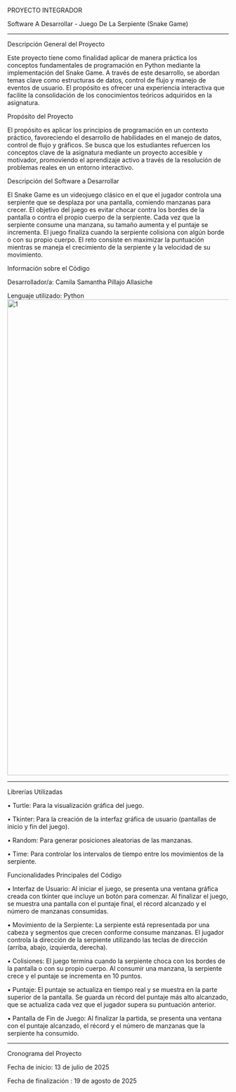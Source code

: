 PROYECTO INTEGRADOR

Software A Desarrollar - Juego De La Serpiente (Snake Game)
_________________________________________________________________________________________________

Descripción General del Proyecto

Este proyecto tiene como finalidad aplicar de manera práctica los conceptos fundamentales de programación en Python mediante la implementación del Snake Game. A través de este desarrollo, se abordan temas clave como estructuras de datos, control de flujo y manejo de eventos de usuario. El propósito es ofrecer una experiencia interactiva que facilite la consolidación de los conocimientos teóricos adquiridos en la asignatura.

Propósito del Proyecto

El propósito es aplicar los principios de programación en un contexto práctico, favoreciendo el desarrollo de habilidades en el manejo de datos, control de flujo y gráficos. Se busca que los estudiantes refuercen los conceptos clave de la asignatura mediante un proyecto accesible y motivador, promoviendo el aprendizaje activo a través de la resolución de problemas reales en un entorno interactivo.

Descripción del Software a Desarrollar

El Snake Game es un videojuego clásico en el que el jugador controla una serpiente que se desplaza por una pantalla, comiendo manzanas para crecer. El objetivo del juego es evitar chocar contra los bordes de la pantalla o contra el propio cuerpo de la serpiente. Cada vez que la serpiente consume una manzana, su tamaño aumenta y el puntaje se incrementa. El juego finaliza cuando la serpiente colisiona con algún borde o con su propio cuerpo. El reto consiste en maximizar la puntuación mientras se maneja el crecimiento de la serpiente y la velocidad de su movimiento.

Información sobre el Código

Desarrollador/a: Camila Samantha Pillajo Allasiche

Lenguaje utilizado: Python
<img width="1920" height="1080" alt="1" src="https://github.com/user-attachments/assets/5eb9f2e4-3947-4cd3-aa6b-10a35408d9da" />



___________________________________________________________________________________

Librerías Utilizadas


• Turtle: Para la visualización gráfica del juego.

• Tkinter: Para la creación de la interfaz gráfica de usuario (pantallas de inicio y fin del juego).

• Random: Para generar posiciones aleatorias de las manzanas.

• Time: Para controlar los intervalos de tiempo entre los movimientos de la serpiente.


Funcionalidades Principales del Código

▪ Interfaz de Usuario: Al iniciar el juego, se presenta una ventana gráfica creada con tkinter que incluye un botón para comenzar. Al finalizar el juego, se muestra una pantalla con el puntaje final, el récord alcanzado y el número de manzanas consumidas.

▪ Movimiento de la Serpiente: La serpiente está representada por una cabeza y segmentos que crecen conforme consume manzanas. El jugador controla la dirección de la serpiente utilizando las teclas de dirección (arriba, abajo, izquierda, derecha).

▪ Colisiones: El juego termina cuando la serpiente choca con los bordes de la pantalla o con su propio cuerpo. Al consumir una manzana, la serpiente crece y el puntaje se incrementa en 10 puntos.

▪ Puntaje: El puntaje se actualiza en tiempo real y se muestra en la parte superior de la pantalla. Se guarda un récord del puntaje más alto alcanzado, que se actualiza cada vez que el jugador supera su puntuación anterior.

▪ Pantalla de Fin de Juego: Al finalizar la partida, se presenta una ventana con el puntaje alcanzado, el récord y el número de manzanas que la serpiente ha consumido.

_________________________________________________________________________________

Cronograma del Proyecto

Fecha de inicio: 13 de julio de 2025

Fecha de finalización : 19 de agosto de 2025
